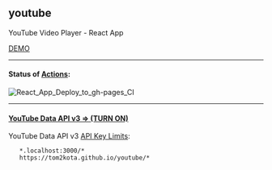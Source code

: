 youtube
---

YouTube Video Player - React App

[DEMO](https://tom2kota.github.io/youtube)

---

#### Status of [Actions](https://github.com/tom2kota/youtube/actions):

![React_App_Deploy_to_gh-pages_CI](https://github.com/tom2kota/youtube/workflows/React_App_Deploy_to_gh-pages_CI/badge.svg)

---

#### [YouTube Data API v3 => (TURN ON)](https://console.developers.google.com/apis/library/youtube.googleapis.com)

 YouTube Data API v3 [API Key Limits](https://console.developers.google.com/apis/credentials/):

```
   *.localhost:3000/* 
   https://tom2kota.github.io/youtube/*
```

